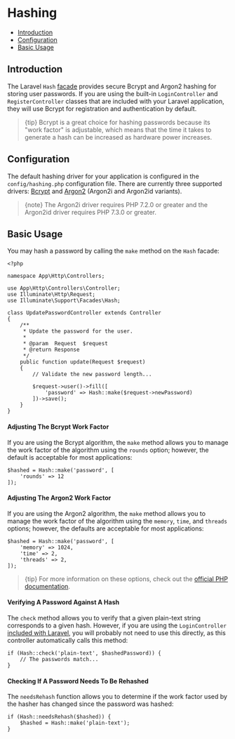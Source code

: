 # Hashing

- [Introduction](#introduction)
- [Configuration](#configuration)
- [Basic Usage](#basic-usage)

<a name="introduction"></a>
## Introduction

The Laravel `Hash` [facade](/docs/{{version}}/facades) provides secure Bcrypt and Argon2 hashing for storing user passwords. If you are using the built-in `LoginController` and `RegisterController` classes that are included with your Laravel application, they will use Bcrypt for registration and authentication by default.

> {tip} Bcrypt is a great choice for hashing passwords because its "work factor" is adjustable, which means that the time it takes to generate a hash can be increased as hardware power increases.

<a name="configuration"></a>
## Configuration

The default hashing driver for your application is configured in the `config/hashing.php` configuration file. There are currently three supported drivers: [Bcrypt](https://en.wikipedia.org/wiki/Bcrypt) and [Argon2](https://en.wikipedia.org/wiki/Argon2) (Argon2i and Argon2id variants).

> {note} The Argon2i driver requires PHP 7.2.0 or greater and the Argon2id driver requires PHP 7.3.0 or greater.

<a name="basic-usage"></a>
## Basic Usage

You may hash a password by calling the `make` method on the `Hash` facade:

    <?php

    namespace App\Http\Controllers;

    use App\Http\Controllers\Controller;
    use Illuminate\Http\Request;
    use Illuminate\Support\Facades\Hash;

    class UpdatePasswordController extends Controller
    {
        /**
         * Update the password for the user.
         *
         * @param  Request  $request
         * @return Response
         */
        public function update(Request $request)
        {
            // Validate the new password length...

            $request->user()->fill([
                'password' => Hash::make($request->newPassword)
            ])->save();
        }
    }

#### Adjusting The Bcrypt Work Factor

If you are using the Bcrypt algorithm, the `make` method allows you to manage the work factor of the algorithm using the `rounds` option; however, the default is acceptable for most applications:

    $hashed = Hash::make('password', [
        'rounds' => 12
    ]);

#### Adjusting The Argon2 Work Factor

If you are using the Argon2 algorithm, the `make` method allows you to manage the work factor of the algorithm using the `memory`, `time`, and `threads` options; however, the defaults are acceptable for most applications:

    $hashed = Hash::make('password', [
        'memory' => 1024,
        'time' => 2,
        'threads' => 2,
    ]);

> {tip} For more information on these options, check out the [official PHP documentation](https://secure.php.net/manual/en/function.password-hash.php).

#### Verifying A Password Against A Hash

The `check` method allows you to verify that a given plain-text string corresponds to a given hash. However, if you are using the `LoginController` [included with Laravel](/docs/{{version}}/authentication), you will probably not need to use this directly, as this controller automatically calls this method:

    if (Hash::check('plain-text', $hashedPassword)) {
        // The passwords match...
    }

#### Checking If A Password Needs To Be Rehashed

The `needsRehash` function allows you to determine if the work factor used by the hasher has changed since the password was hashed:

    if (Hash::needsRehash($hashed)) {
        $hashed = Hash::make('plain-text');
    }
